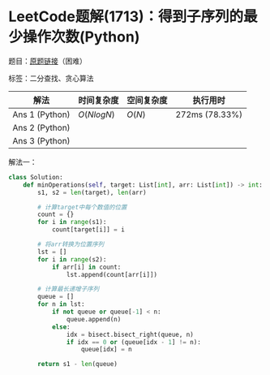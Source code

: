 # LeetCode题解(1713)：得到子序列的最少操作次数(Python)

题目：[原题链接](https://leetcode-cn.com/problems/minimum-operations-to-make-a-subsequence/)（困难）

标签：二分查找、贪心算法

| 解法           | 时间复杂度 | 空间复杂度 | 执行用时       |
| -------------- | ---------- | ---------- | -------------- |
| Ans 1 (Python) | $O(NlogN)$ | $O(N)$     | 272ms (78.33%) |
| Ans 2 (Python) |            |            |                |
| Ans 3 (Python) |            |            |                |

解法一：

```python
class Solution:
    def minOperations(self, target: List[int], arr: List[int]) -> int:
        s1, s2 = len(target), len(arr)

        # 计算target中每个数值的位置
        count = {}
        for i in range(s1):
            count[target[i]] = i

        # 将arr转换为位置序列
        lst = []
        for i in range(s2):
            if arr[i] in count:
                lst.append(count[arr[i]])

        # 计算最长递增子序列
        queue = []
        for n in lst:
            if not queue or queue[-1] < n:
                queue.append(n)
            else:
                idx = bisect.bisect_right(queue, n)
                if idx == 0 or (queue[idx - 1] != n):
                    queue[idx] = n

        return s1 - len(queue)
```